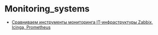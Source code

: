 # Monitoring_systems

- [Сравниваем инструменты мониторинга IT-инфраструктуры Zabbix, Icinga, Prometheus](https://habr.com/ru/companies/serverspace/articles/705464/)